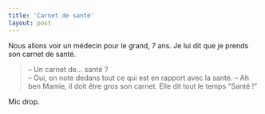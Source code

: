 ```yaml
---
title: 'Carnet de santé'
layout: post
---
```


Nous allons voir un médecin pour le grand, 7 ans. Je lui dit que je prends son carnet de santé.

<!-- more -->

> – Un carnet de… santé ?  
> – Oui, on note dedans tout ce qui est en rapport avec la santé.
> – Ah ben Mamie, il doit être gros son carnet. Elle dit tout le temps "Santé !"

Mic drop.

